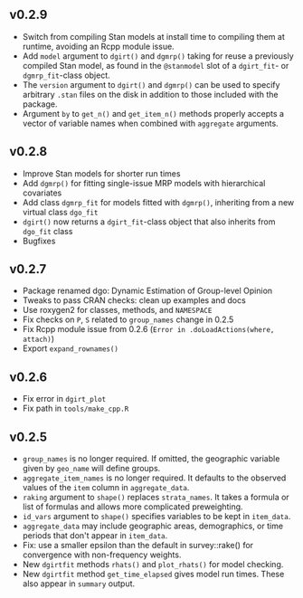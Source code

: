 ## v0.2.9

* Switch from compiling Stan models at install time to compiling them at
  runtime, avoiding an Rcpp module issue.
* Add `model` argument to `dgirt()` and `dgmrp()` taking for reuse a previously
  compiled Stan model, as found in the `@stanmodel` slot of a `dgirt_fit`- or
  `dgmrp_fit`-class object.
* The `version` argument to `dgirt()` and `dgmrp()` can be used to specify
  arbitrary `.stan` files on the disk in addition to those included with the
  package.
* Argument `by` to `get_n()` and `get_item_n()` methods properly accepts a
  vector of variable names when combined with `aggregate` arguments.

## v0.2.8

* Improve Stan models for shorter run times
* Add `dgmrp()` for fitting single-issue MRP models with hierarchical covariates
* Add class `dgmrp_fit` for models fitted with `dgmrp()`, inheriting from a new
  virtual class `dgo_fit` 
* `dgirt()` now returns a `dgirt_fit`-class object that also inherits from
  `dgo_fit` class
* Bugfixes

## v0.2.7

* Package renamed dgo: Dynamic Estimation of Group-level Opinion
* Tweaks to pass CRAN checks: clean up examples and docs
* Use roxygen2 for classes, methods, and `NAMESPACE`
* Fix checks on `P`, `S` related to `group_names` change in 0.2.5
* Fix Rcpp module issue from 0.2.6 (`Error in .doLoadActions(where, attach)`)
* Export `expand_rownames()`
 
## v0.2.6

* Fix error in `dgirt_plot`
* Fix path in `tools/make_cpp.R`

## v0.2.5

* `group_names` is no longer required. If omitted, the geographic variable given
  by `geo_name` will define groups.
* `aggregate_item_names` is no longer required. It defaults to the observed
  values of the `item` column in `aggregate_data`.
* `raking` argument to `shape()` replaces `strata_names`. It takes a formula or
  list of formulas and allows more complicated preweighting.
* `id_vars` argument to `shape()` specifies variables to be kept in `item_data`.
* `aggregate_data` may include geographic areas, demographics, or time periods
  that don't appear in `item_data`.
* Fix: use a smaller epsilon than the default in survey::rake() for convergence
  with non-frequency weights.
* New `dgirtfit` methods `rhats()` and `plot_rhats()` for model checking.
* New `dgirtfit` method `get_time_elapsed` gives model run times. These also
  appear in `summary` output.
